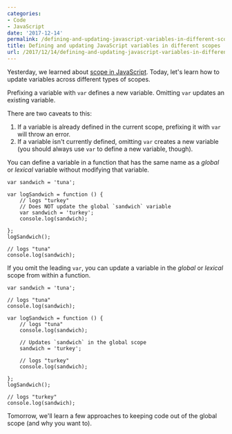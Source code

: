```yaml
---
categories:
- Code
- JavaScript
date: '2017-12-14'
permalink: /defining-and-updating-javascript-variables-in-different-scopes/
title: Defining and updating JavaScript variables in different scopes
url: /2017/12/14/defining-and-updating-javascript-variables-in-different-scopes
---
```


Yesterday, we learned about [scope in JavaScript](/scope-in-javascript/). Today, let's learn how to update variables across different types of scopes.

Prefixing a variable with `var` defines a new variable. Omitting `var` updates an existing variable.

There are two caveats to this:

1. If a variable is already defined in the current scope, prefixing it with `var` will throw an error.
2. If a variable isn't currently defined, omitting `var` creates a new variable (you should always use `var` to define a new variable, though).

You can define a variable in a function that has the same name as a *global* or *lexical* variable without modifying that variable.

```lang-javascript
var sandwich = 'tuna';

var logSandwich = function () {
	// logs "turkey"
	// Does NOT update the global `sandwich` variable
	var sandwich = 'turkey';
	console.log(sandwich);

};
logSandwich();

// logs "tuna"
console.log(sandwich);
```

If you omit the leading `var`, you can update a variable in the *global* or *lexical* scope from within a function.

```lang-javascript
var sandwich = 'tuna';

// logs "tuna"
console.log(sandwich);

var logSandwich = function () {
	// logs "tuna"
	console.log(sandwich);

	// Updates `sandwich` in the global scope
	sandwich = 'turkey';

	// logs "turkey"
	console.log(sandwich);

};
logSandwich();

// logs "turkey"
console.log(sandwich);
```

Tomorrow, we'll learn a few approaches to keeping code out of the global scope (and why you want to).